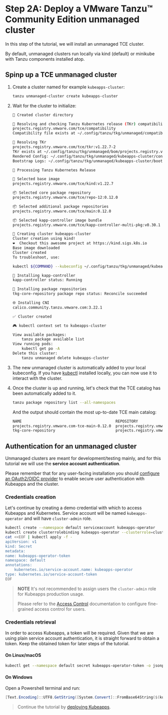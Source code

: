 # Step 2A: Deploy a VMware Tanzu™ Community Edition unmanaged cluster

In this step of the tutorial, we will install an unmanaged TCE cluster.

By default, unmanaged clusters run locally via kind (default) or minikube with Tanzu components installed atop.

## Spinp up a TCE unmanaged cluster

1. Create a cluster named for example `kubeapps-cluster`:

    ```bash
    tanzu unmanaged-cluster create kubeapps-cluster
    ```

2. Wait for the cluster to initialize:

    ```bash
    📁 Created cluster directory

    🧲 Resolving and checking Tanzu Kubernetes release (TKr) compatibility file
    projects.registry.vmware.com/tce/compatibility
    Compatibility file exists at ~/.config/tanzu/tkg/unmanaged/compatibility/projects.registry.vmware.com_tce_compatibility_v9

    🔧 Resolving TKr
    projects.registry.vmware.com/tce/tkr:v1.22.7-2
    TKr exists at ~/.config/tanzu/tkg/unmanaged/bom/projects.registry.vmware.com_tce_tkr_v1.22.7-2
    Rendered Config: ~/.config/tanzu/tkg/unmanaged/kubeapps-cluster/config.yaml
    Bootstrap Logs: ~/.config/tanzu/tkg/unmanaged/kubeapps-cluster/bootstrap.log

    🔧 Processing Tanzu Kubernetes Release

    🎨 Selected base image
    projects.registry.vmware.com/tce/kind:v1.22.7

    📦 Selected core package repository
    projects.registry.vmware.com/tce/repo-12:0.12.0

    📦 Selected additional package repositories
    projects.registry.vmware.com/tce/main:0.12.0

    📦 Selected kapp-controller image bundle
    projects.registry.vmware.com/tce/kapp-controller-multi-pkg:v0.30.1

    🚀 Creating cluster kubeapps-cluster
    Cluster creation using kind!
    ❤️  Checkout this awesome project at https://kind.sigs.k8s.io
    Base image downloaded
    Cluster created
    To troubleshoot, use:

    kubectl ${COMMAND} --kubeconfig ~/.config/tanzu/tkg/unmanaged/kubeapps-cluster/kube.conf

    📧 Installing kapp-controller
    kapp-controller status: Running

    📧 Installing package repositories
    tkg-core-repository package repo status: Reconcile succeeded

    🌐 Installing CNI
    calico.community.tanzu.vmware.com:3.22.1

    ✅ Cluster created

    🎮 kubectl context set to kubeapps-cluster

    View available packages:
        tanzu package available list
    View running pods:
        kubectl get po -A
    Delete this cluster:
        tanzu unmanaged delete kubeapps-cluster
    ```

3. The new unmanaged cluster is automatically added to your local kubeconfig. If you have [kubectl](https://kubernetes.io/docs/tasks/tools/#kubectl) installed locally, you can now use it to interact with the cluster.

4. Once the cluster is up and running, let's check that the TCE catalog has been automatically added to it.

    ```bash
    tanzu package repository list --all-namespaces
    ```

    And the output should contain the most up-to-date TCE main catalog:

    ```bash
    NAME                                          REPOSITORY                                TAG     STATUS               DETAILS  NAMESPACE
    projects.registry.vmware.com-tce-main-0.12.0  projects.registry.vmware.com/tce/main     0.12.0  Reconcile succeeded           tanzu-package-repo-global
    tkg-core-repository                           projects.registry.vmware.com/tce/repo-12  0.12.0  Reconcile succeeded           tkg-system
    ```

## Authentication for an unmanaged cluster

Unmanaged clusters are meant for development/testing mainly, and for this tutorial we will use the **service account authentication**.

Please remember that for any user-facing installation you should [configure an OAuth2/OIDC provider](/site/content/docs/latest/tutorials/using-an-OIDC-provider.md) to enable secure user authentication with Kubeapps and the cluster.

### Credentials creation

Let's continue by creating a demo credential with which to access Kubeapps and Kubernetes.
Service account will be named `kubeapps-operator` and will have `cluster-admin` role.

```bash
kubectl create --namespace default serviceaccount kubeapps-operator
kubectl create clusterrolebinding kubeapps-operator --clusterrole=cluster-admin --serviceaccount=default:kubeapps-operator
cat <<EOF | kubectl apply -f -
apiVersion: v1
kind: Secret
metadata:
name: kubeapps-operator-token
namespace: default
annotations:
    kubernetes.io/service-account.name: kubeapps-operator
type: kubernetes.io/service-account-token
EOF
```

> **NOTE** It's not recommended to assign users the `cluster-admin` role for Kubeapps production usage.
>  
> Please refer to the [Access Control](../howto/access-control.md) documentation to configure fine-grained access control for users.

### Credentials retrieval

In order to access Kubeapps, a token will be required. Given that we are using plain service account authentication, it is straight forward to obtain a token.
Keep the obtained token for later steps of the tutorial.

#### On Linux/macOS

```bash
kubectl get --namespace default secret kubeapps-operator-token -o jsonpath='{.data.token}' -o go-template='{{.data.token | base64decode}}' && echo
```

#### On Windows

Open a Powershell terminal and run:

```powershell
[Text.Encoding]::UTF8.GetString([System.Convert]::FromBase64String($(kubectl get --namespace default secret kubeapps-operator-token -o jsonpath='{.data.token}')))
```

> Continue the tutorial by [deploying Kubeapps](./03-preparing-kubeapps-deployment.md).
